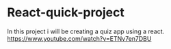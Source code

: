 # React-quick-project
In this project i will be creating a quiz app using a react. 
https://www.youtube.com/watch?v=ETNv7en7DBU
